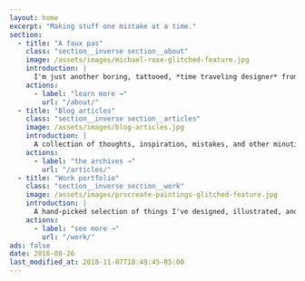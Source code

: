```yaml
---
layout: home
excerpt: "Making stuff one mistake at a time."
section:
  - title: "A faux pas"
    class: "section__inverse section__about"
    image: /assets/images/michael-rose-glitched-feature.jpg
    introduction: |
      I'm just another boring, tattooed, *time traveling designer* from Buffalo New York. I enjoy eating chicken wings, sketching on an iPad Pro, and playing console games.
    actions:
      - label: "learn more →"
        url: "/about/"
  - title: "Blog articles"
    class: "section__inverse section__articles"
    image: /assets/images/blog-articles.jpg
    introduction: |
      A collection of thoughts, inspiration, mistakes, and other minutia I've written. Topics covered include [*web development*](tag/web-development/), [*Jekyll tutorials*](/tag/jekyll/), [*design*](/tag/design/), [#TIL](/tag/til/), and [more](/tag/).
    actions:
      - label: "the archives →"
        url: "/articles/"
  - title: "Work portfolio"
    class: "section__inverse section__work"
    image: /assets/images/procreate-paintings-glitched-feature.jpg
    introduction: |
      A hand-picked selection of things I've designed, illustrated, and developed.
    actions:
      - label: "see more →"
        url: "/work/"
ads: false
date: 2016-08-26
last_modified_at: 2018-11-07T18:49:45-05:00
---
```

